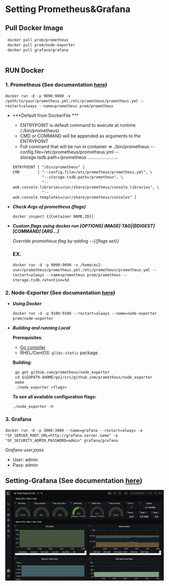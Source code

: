 # Setting Prometheus&Grafana

## Pull Docker Image
  ```
   docker pull prom/prometheus
   docker pull prom/node-exporter
   docker pull grafana/grafana
   
   ```
    
## RUN Docker
  ### 1. Prometheus (See documentation [here](https://github.com/prometheus/prometheus))


  ```
  docker run -d -p 9090:9090 -v /path/to/your/prometheus.yml:/etc/prometheus/prometheus.yml --restart=always --name=prometheus prom/prometheus 

  ```
  * ***Default from DockerFile ***
    * ENTRYPOINT is default command to execute at runtime (./bin/prometheus)
    * CMD or COMMAND will be appended as arguments to the ENTRYPOINT
    * Full command that will be run in container => ./bin/prometheus --config.file=/etc/prometheus/prometheus.yml --storage.tsdb.path=/prometheus ........................

    ```
    ENTRYPOINT [ "/bin/prometheus" ]
    CMD        [ "--config.file=/etc/prometheus/prometheus.yml", \
                 "--storage.tsdb.path=/prometheus", \
                 "--web.console.libraries=/usr/share/prometheus/console_libraries", \
                 "--web.console.templates=/usr/share/prometheus/consoles" ]

    ```
  * ***Check Args of prometheus (flags)***
    ```
    docker inspect {{Container NAME,ID}}
    ```
  * ***Custom flags using docker run [OPTIONS] IMAGE[:TAG|@DIGEST] [COMMAND] [ARG...]***
    
    *Override prometheus flag by adding --{{flags set}}*
    ### EX.
    ```
    docker run -d -p 9090:9090 -v /home/ec2-user/prometheus/prometheus.yml:/etc/prometheus/prometheus.yml --restart=always --name=prometheus prom/prometheus --storage.tsdb.retention=5d    
    ```

  ### 2. Node-Exporter (See documentation [here](https://github.com/prometheus/node_exporter))

 * ***Using Docker*** 
    ```
    docker run -d -p 9100:9100 --restart=always --name=node-exporter prom/node-exporter
    ```
 * ***Building and running Local***

    __Prerequisites__:

    * [Go compiler](https://golang.org/dl/)
    * RHEL/CentOS: `glibc-static` package.

    __Building:__

        go get github.com/prometheus/node_exporter
        cd ${GOPATH-$HOME/go}/src/github.com/prometheus/node_exporter
        make
        ./node_exporter <flags>

    __To see all available configuration flags:__
    ```
    ./node_exporter -h
    ```
  
  
  ### 3. Grafana
  
  ```
  docker run -d -p 3000:3000 --name=grafana --restart=always -e "GF_SERVER_ROOT_URL=http://grafana.server.name" -e "GF_SECURITY_ADMIN_PASSWORD=admin" grafana/grafana
  ```
  *Grafana user,pass*
  - User: admin
  - Pass: admin


## Setting-Grafana (See documentation [here](https://grafana.com/grafana/dashboards/1860))

![Setting-Grafana](https://github.com/kittipat1413/Prometheus_Grafana/blob/master/img/Grafana1.png)

